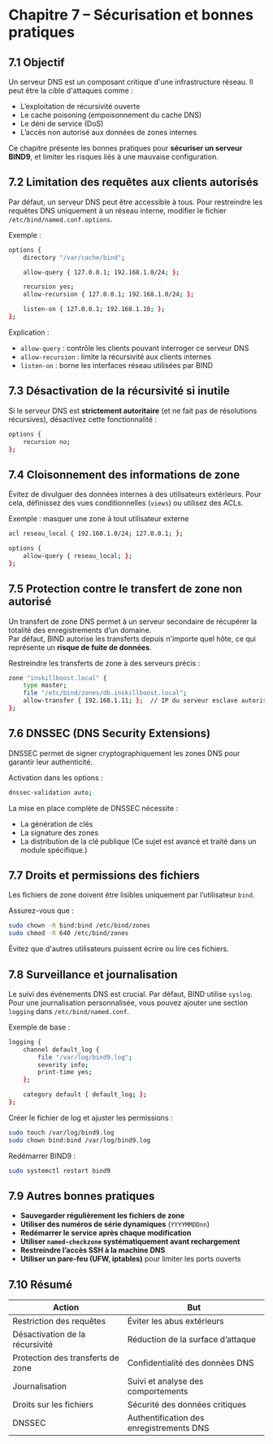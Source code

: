 # Chapitre 7 – Sécurisation et bonnes pratiques

## 7.1 Objectif

Un serveur DNS est un composant critique d'une infrastructure réseau. Il peut être la cible d'attaques comme :
- L’exploitation de récursivité ouverte
- Le cache poisoning (empoisonnement du cache DNS)
- Le déni de service (DoS)
- L’accès non autorisé aux données de zones internes

Ce chapitre présente les bonnes pratiques pour **sécuriser un serveur BIND9**, et limiter les risques liés à une mauvaise configuration.



## 7.2 Limitation des requêtes aux clients autorisés

Par défaut, un serveur DNS peut être accessible à tous. Pour restreindre les requêtes DNS uniquement à un réseau interne, modifier le fichier `/etc/bind/named.conf.options`.

Exemple :

```bash
options {
    directory "/var/cache/bind";

    allow-query { 127.0.0.1; 192.168.1.0/24; };

    recursion yes;
    allow-recursion { 127.0.0.1; 192.168.1.0/24; };

    listen-on { 127.0.0.1; 192.168.1.10; };
};
```

Explication :
- `allow-query` : contrôle les clients pouvant interroger ce serveur DNS
- `allow-recursion` : limite la récursivité aux clients internes
- `listen-on` : borne les interfaces réseau utilisées par BIND



## 7.3 Désactivation de la récursivité si inutile

Si le serveur DNS est **strictement autoritaire** (et ne fait pas de résolutions récursives), désactivez cette fonctionnalité :

```bash
options {
    recursion no;
};
```



## 7.4 Cloisonnement des informations de zone

Évitez de divulguer des données internes à des utilisateurs extérieurs. Pour cela, définissez des vues conditionnelles (`views`) ou utilisez des ACLs.

Exemple : masquer une zone à tout utilisateur externe

```bash
acl reseau_local { 192.168.1.0/24; 127.0.0.1; };

options {
    allow-query { reseau_local; };
};
```



## 7.5 Protection contre le transfert de zone non autorisé

Un transfert de zone DNS permet à un serveur secondaire de récupérer la totalité des enregistrements d’un domaine.  
Par défaut, BIND autorise les transferts depuis n'importe quel hôte, ce qui représente un **risque de fuite de données**.

Restreindre les transferts de zone à des serveurs précis :

```bash
zone "inskillboost.local" {
    type master;
    file "/etc/bind/zones/db.inskillboost.local";
    allow-transfer { 192.168.1.11; };  // IP du serveur esclave autorisé
};
```



## 7.6 DNSSEC (DNS Security Extensions)

DNSSEC permet de signer cryptographiquement les zones DNS pour garantir leur authenticité.

Activation dans les options :

```bash
dnssec-validation auto;
```

La mise en place complète de DNSSEC nécessite :
- La génération de clés
- La signature des zones
- La distribution de la clé publique
(Ce sujet est avancé et traité dans un module spécifique.)



## 7.7 Droits et permissions des fichiers

Les fichiers de zone doivent être lisibles uniquement par l’utilisateur `bind`.

Assurez-vous que :

```bash
sudo chown -R bind:bind /etc/bind/zones
sudo chmod -R 640 /etc/bind/zones
```

Évitez que d'autres utilisateurs puissent écrire ou lire ces fichiers.



## 7.8 Surveillance et journalisation

Le suivi des événements DNS est crucial. Par défaut, BIND utilise `syslog`. Pour une journalisation personnalisée, vous pouvez ajouter une section `logging` dans `/etc/bind/named.conf`.

Exemple de base :

```bash
logging {
    channel default_log {
        file "/var/log/bind9.log";
        severity info;
        print-time yes;
    };

    category default { default_log; };
};
```

Créer le fichier de log et ajuster les permissions :

```bash
sudo touch /var/log/bind9.log
sudo chown bind:bind /var/log/bind9.log
```

Redémarrer BIND9 :

```bash
sudo systemctl restart bind9
```



## 7.9 Autres bonnes pratiques

- **Sauvegarder régulièrement les fichiers de zone**
- **Utiliser des numéros de série dynamiques** (`YYYYMMDDnn`)
- **Redémarrer le service après chaque modification**
- **Utiliser `named-checkzone` systématiquement avant rechargement**
- **Restreindre l’accès SSH à la machine DNS**
- **Utiliser un pare-feu (UFW, iptables)** pour limiter les ports ouverts


## 7.10 Résumé

| Action                              | But                                      |
|-------------------------------------|------------------------------------------|
| Restriction des requêtes            | Éviter les abus extérieurs               |
| Désactivation de la récursivité     | Réduction de la surface d’attaque        |
| Protection des transferts de zone   | Confidentialité des données DNS         |
| Journalisation                      | Suivi et analyse des comportements       |
| Droits sur les fichiers             | Sécurité des données critiques           |
| DNSSEC                              | Authentification des enregistrements DNS |


